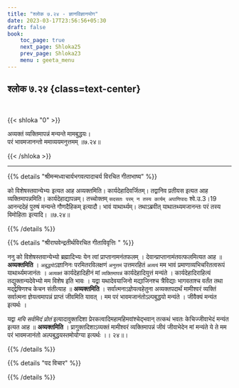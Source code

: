 ```yaml
---
title: "श्लोक ७.२४ - ज्ञानविज्ञानयोग"
date: 2023-03-17T23:56:56+05:30
draft: false
book:
    toc_page: true
    next_page: Shloka25
    prev_page: Shloka23
    menu : geeta_menu
---
```




## श्लोक ७.२४ {class=text-center}

<br/>

{{< shloka  "0"  >}}

अव्यक्तं व्यक्तिमापन्नं मन्यन्ते मामबुद्धयः।  
परं भावमजानन्तो ममाव्ययमनुत्तमम् ॥७.२४॥

{{< /shloka >}}

---


{{% details "श्रीमन्मध्वाचार्यभगवत्पादाचर्य विरचित  गीताभाष्य" %}}

को विशेषस्तवान्येभ्यः इत्यत आह अव्यक्तमिति। कार्यदेहादिवर्जितम्। 
तद्वानिव प्रतीयस इत्यत आह व्यक्तिमापन्नमिति। कार्यदेहाद्यापन्नम्। 
तच्चोक्तम् `सदसतः परम् न तस्य कार्यम् अपाणिपादः` श्वे.उ.3।19 
आनन्ददेहं पुरुषं मन्यन्ते गौणदैहिकम् इत्यादौ। भावं याथार्थ्यम्। 
तथाऽब्रवीत् याथातथ्यमजानन्तः परं तस्य विमोहिताः इत्यादि। ॥७.२४॥

{{% /details %}}



{{% details "श्रीराघवेन्द्रतीर्थविरचित गीताविवृत्तिः " %}}

ननु को विशेषस्तवान्येभ्यो ब्रह्मादिभ्यः येन त्वां 
प्राप्तानामनंतफलम्‌ ।
देवान्प्राप्तानामंतवत्फलमित्यत आह ॥ 
**अव्यक्तमिति** । `अबुद्धयो`ऽज्ञानिनः
परमितरविलक्षणं `अनुत्तमं` उत्तमरहितं 
`अव्ययं` मम भावं प्रमाणाव्यभिचरितत्वरूपं याथार्थ्यमजानंतः । 
`अव्यक्तं` कार्यदेहादिहीनं मां
`व्यक्तिमापन्नं` कार्यदेहादियुत्तं मन्यंते । 
कार्यदेहादिराहित्यं तद्युक्तान्यदेवेभ्यो मम विशेष इति भावः । 
यद्वा यथादेवयाजिनो मद्याजिनश्च त्रैविद्याः 
भागवताश्च वर्तंत तथा मद्द्वेषिणश्च केचन संतीत्याह ॥ 
**अव्यक्तमिति** । सर्वात्मनाऽज्ञेयत्वहेतुना अव्यक्तपदार्थं 
मामीश्वरं व्यक्तिं सर्वात्मना ज्ञेयत्वमापन्नं
प्राप्तं जीवमिति यावत्‌ । मम परं भावमजानंतोऽल्पबुद्धयो 
मन्यंते । जीवैक्यं मन्यंत इत्यर्थः ।   

यद्वा *मयि सर्वमिदं प्रोतं* इत्यादावुक्तदिशा
प्रेरकत्वादिमहामहिमवांश्चेद्भवान्‌ तत्कथं भवतः 
केचिज्जीवाभेदं मन्यंत इत्यत
आह ॥ **अव्यक्तमिति** । प्रागुक्तदिशाऽव्यक्तं 
मामीश्वरं व्यक्तिमापन्नं जीवं
जीवाभेदेन मां मन्यंते ये ते मम परं भावमजानंतो
अल्पबुद्धयस्तमोयोग्या इत्यर्थः ।। २४॥।


{{% /details %}}



{{% details "पद विचार" %}}


{{% /details %}}
